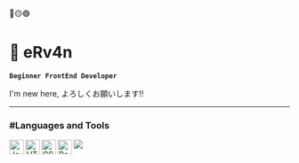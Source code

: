 🔴🟡🟢

# 📁 eRv4n

**`Beginner FrontEnd Developer`**

I'm new here, よろしくお願いします!!

---

### #Languages and Tools

<div>
    <img align="left" alt="JavaScript" width="26px" src="https://cdn.jsdelivr.net/gh/devicons/devicon/icons/javascript/javascript-plain.svg" />
    <img align="left" alt="HTML5" width="26px" src="https://cdn.jsdelivr.net/gh/devicons/devicon/icons/html5/html5-plain.svg" />
    <img align="left" alt="CSS3" width="26px" src="https://cdn.jsdelivr.net/gh/devicons/devicon/icons/css3/css3-plain.svg" />
    <img align="left" alt="ReactJS" width="26px" src="https://cdn.jsdelivr.net/gh/devicons/devicon/icons/react/react-original.svg" />
</div>

<img align="left" src="https://github-readme-stats.vercel.app/api/top-langs/?username=eRv4n&layout=compact&theme=buefy&hide_border=true" />

<!-- ---
![Top Langs](https://github-readme-stats.vercel.app/api/top-langs/?username=eRv4n&hide_progress=true) -->

<!--
**eRv4n/eRv4n** is a ✨ _special_ ✨ repository because its `README.md` (this file) appears on your GitHub profile.

Here are some ideas to get you started:

- 🔭 I’m currently working on ...
- 🌱 I’m currently learning ...
- 👯 I’m looking to collaborate on ...
- 🤔 I’m looking for help with ...
- 💬 Ask me about ...
- 📫 How to reach me: ...
- 😄 Pronouns: ...
- ⚡ Fun fact: ...
-->
